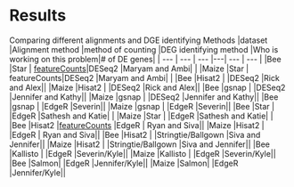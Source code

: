 # Results


Comparing different alignments and DGE identifying Methods
|dataset 	|Alignment method |method of counting 	|DEG identifying method 	|Who is working on this problem|# of DE genes| 
| --- | --- | --- |---| --- | --- | 
|Bee 	|Star | [featureCounts](./data/counts/Maryam-STAR-featureCounts-At_count.txt)|DESeq2 	|Maryam and Ambi| | 
|Maize 	|Star | featureCounts|DESeq2 	|Maryam and Ambi| | 
|Bee 	|Hisat2 |	|DESeq2 	|Rick and Alex|| 
|Maize 	|Hisat2 |	|DESeq2 	|Rick and Alex|| 
|Bee 	|gsnap |	|DESeq2 	|Jennifer and Kathy||
|Maize 	|gsnap |	|DESeq2 	|Jennifer and Kathy||
|Bee 	|gsnap |	|EdgeR 	|Severin|| 
|Maize 	|gsnap |	|EdgeR 	|Severin|| 
|Bee 	|Star |	|EdgeR 	|Sathesh and Katie| | 
|Maize	|Star |	|EdgeR 	|Sathesh and Katie| | 
|Bee 	|Hisat2 |[featureCounts](https://github.com/ISUgenomics/2021_workshop_transcriptomics/blob/main/data/counts/Ryan_Bee_count_table.txt)	|EdgeR |	Ryan and Siva|| 
|Maize	|Hisat2 |	|EdgeR |	Ryan and Siva|| 
|Bee 	|Hisat2 |	|Stringtie/Ballgown 	|Siva and Jennifer|| 
|Maize	|Hisat2 |	|Stringtie/Ballgown 	|Siva and Jennifer||
|Bee 	|Kallisto |	|EdgeR 	|Severin/Kyle||
|Maize	|Kallisto |	|EdgeR 	|Severin/Kyle|| 
|Bee 	|Salmon| 	|EdgeR 	|Jennifer/Kyle|| 
|Maize 	|Salmon| 	|EdgeR 	|Jennifer/Kyle|| 

